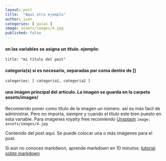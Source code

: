 ```yaml
---
layout: post
title:  "Aquí otro ejemplo"
author: juan
categories: [ guías ]
image: assets/images/4.jpg
published: false
---
```


#### en las variables se asigna un título. ejemplo:
`title: "mi título del post"`

#### categoría(s) si es necesario, separadas por coma dentro de []
`categories: [ categoria1, categoria2 ]`

#### una imágen principal del artículo. La imagen se guarda en la carpeta assets/images/
Recomiendo poner como título de la imagen un número. así es más facil de administrar. Pero no importa, siempre
y cuando el título este bien puesto en esta variable.
Para imágenes royalty free recomiendo <a href='https://unsplash.com/'>Unsplash</a>
`image: assets/images/4.jpg`


Contenido del post aquí.
Se puede colocar una o más imágenes para el post.

Sí aún no conoces markdwon, aprende markdown en 10 minutos:
<a href="https://www.markdowntutorial.com/es/">tutorial sobte markdown</a>
